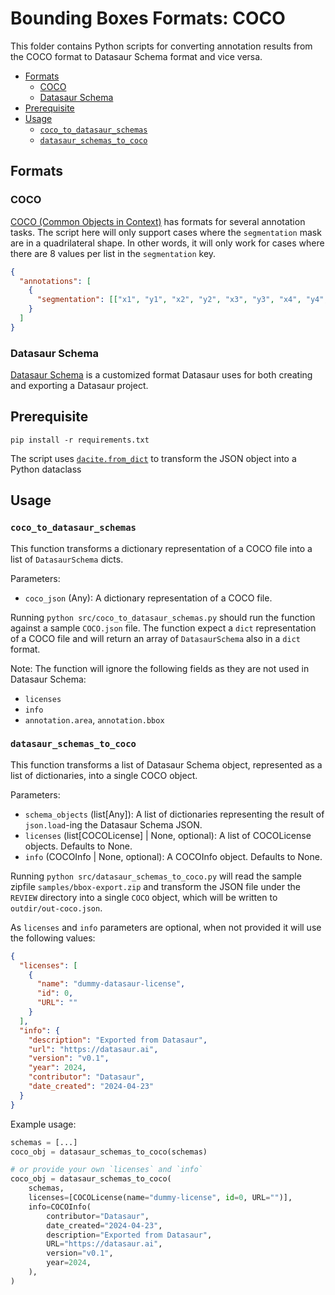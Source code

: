 # Bounding Boxes Formats: COCO 

This folder contains Python scripts for converting annotation results from the COCO format to Datasaur Schema format and vice versa. 

- [Formats](#formats)
  - [COCO](#coco)
  - [Datasaur Schema](#datasaur-schema)
- [Prerequisite](#prerequisite)
- [Usage](#usage)
  - [`coco_to_datasaur_schemas`](#coco_to_datasaur_schemas)
  - [`datasaur_schemas_to_coco`](#datasaur_schemas_to_coco)


## Formats

### COCO

[COCO (Common Objects in Context)](https://cocodataset.org/#home) has formats for several annotation tasks. 
The script here will only support cases where the `segmentation` mask are in a quadrilateral shape. 
In other words, it will only work for cases where there are 8 values per list in the `segmentation` key. 

```json
{
  "annotations": [
    {
      "segmentation": [["x1", "y1", "x2", "y2", "x3", "y3", "x4", "y4", "x5", "y5", "x6", "y6", "x7", "y7", "x8", "y8"]]
    }
  ]
}
```

### Datasaur Schema

[Datasaur Schema](https://docs.datasaur.ai/compatibility-and-updates/supported-formats#datasaur-schema-format) is a customized format Datasaur uses for both creating and exporting a Datasaur project. 


## Prerequisite

```
pip install -r requirements.txt
```

The script uses [`dacite.from_dict`](https://github.com/konradhalas/dacite) to transform the JSON object into a Python dataclass

## Usage

### `coco_to_datasaur_schemas`

This function transforms a dictionary representation of a COCO file into a list of `DatasaurSchema` dicts.

Parameters: 
- `coco_json` (Any): A dictionary representation of a COCO file.

Running `python src/coco_to_datasaur_schemas.py` should run the function against a sample `COCO.json` file. The function expect a `dict` representation of a COCO file and will return an array of `DatasaurSchema` also in a `dict` format. 

Note: The function will ignore the following fields as they are not used in Datasaur Schema: 
- `licenses`
- `info`
- `annotation.area`, `annotation.bbox`

### `datasaur_schemas_to_coco`

This function transforms a list of Datasaur Schema object, represented as a list of dictionaries, into a single COCO object.

Parameters:
- `schema_objects` (list[Any]): A list of dictionaries representing the result of `json.load`-ing the Datasaur Schema JSON.
- `licenses` (list[COCOLicense] | None, optional): A list of COCOLicense objects. Defaults to None.
- `info` (COCOInfo | None, optional): A COCOInfo object. Defaults to None.

Running `python src/datasaur_schemas_to_coco.py` will read the sample zipfile `samples/bbox-export.zip` and transform the JSON file under the `REVIEW` directory into a single `COCO` object, which will be written to `outdir/out-coco.json`. 

As `licenses` and `info` parameters are optional, when not provided it will use the following values: 

```json
{
  "licenses": [
    {
      "name": "dummy-datasaur-license", 
      "id": 0,
      "URL": ""
    }
  ],
  "info": {
    "description": "Exported from Datasaur",
    "url": "https://datasaur.ai",
    "version": "v0.1",
    "year": 2024,
    "contributor": "Datasaur",
    "date_created": "2024-04-23"
  }
}
```


Example usage:
```python
schemas = [...]
coco_obj = datasaur_schemas_to_coco(schemas)

# or provide your own `licenses` and `info`
coco_obj = datasaur_schemas_to_coco(
    schemas,
    licenses=[COCOLicense(name="dummy-license", id=0, URL="")],
    info=COCOInfo(
        contributor="Datasaur",
        date_created="2024-04-23",
        description="Exported from Datasaur",
        URL="https://datasaur.ai",
        version="v0.1",
        year=2024,
    ),
)
```
